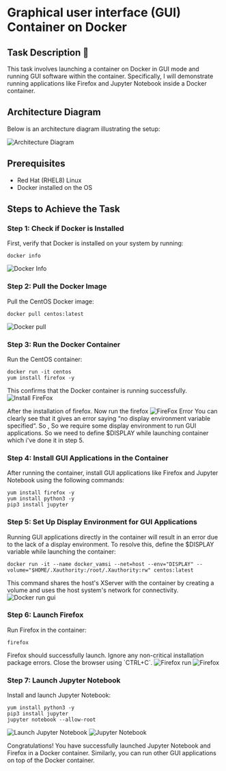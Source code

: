 
#  Graphical user interface (GUI) Container on Docker

## Task Description 📄
This task involves launching a container on Docker in GUI mode and running GUI software within the container. Specifically, I will demonstrate running applications like Firefox and Jupyter Notebook inside a Docker container.

## Architecture Diagram

Below is an architecture diagram illustrating the setup:

![Architecture Diagram](GUI_Docker_archecture.png)

## Prerequisites
- Red Hat (RHEL8) Linux
- Docker installed on the OS

## Steps to Achieve the Task

### Step 1: Check if Docker is Installed
First, verify that Docker is installed on your system by running:
```
docker info
```
![Docker Info](docker-info-1.png)

### Step 2: Pull the Docker Image
Pull the CentOS Docker image:
```
docker pull centos:latest
```

![Docker pull](docker-pull.png)

### Step 3: Run the Docker Container
Run the CentOS container:

```
docker run -it centos
yum install firefox -y
```
This confirms that the Docker container is running successfully.
![Install FireFox](install-firefox.png)

After the installation of firefox. Now run the firefox
![FireFox Error](error.png)
You can clearly see that it gives an error saying “no display environment variable specified“. So , So we require some display environment to run GUI applications. So we need to define $DISPLAY while launching container which i've done it in step 5.
### Step 4: Install GUI Applications in the Container
After running the container, install GUI applications like Firefox and Jupyter Notebook using the following commands:
```
yum install firefox -y
yum install python3 -y
pip3 install jupyter
```

### Step 5: Set Up Display Environment for GUI Applications
Running GUI applications directly in the container will result in an error due to the lack of a display environment. To resolve this, define the \$DISPLAY variable while launching the container:
```
docker run -it --name docker_vamsi --net=host --env="DISPLAY" --volume="$HOME/.Xauthority:/root/.Xauthority:rw" centos:latest
```
This command shares the host's XServer with the container by creating a volume and uses the host system's network for connectivity.
![Docker run gui](gui.png)
### Step 6: Launch Firefox
Run Firefox in the container:
```
firefox
```
Firefox should successfully launch. Ignore any non-critical installation package errors. Close the browser using \`CTRL+C\`.
![Firefox run](firefox-run.png)
![Firefox](firefox.png)
### Step 7: Launch Jupyter Notebook
Install and launch Jupyter Notebook:
```
yum install python3 -y
pip3 install jupyter
jupyter notebook --allow-root
```
![Launch Jupyter Notebook](jupyter-run.png)
![Jupyter Notebook](jupyter-browser.png)

Congratulations! You have successfully launched Jupyter Notebook and Firefox in a Docker container. Similarly, you can run other GUI applications on top of the Docker container.
